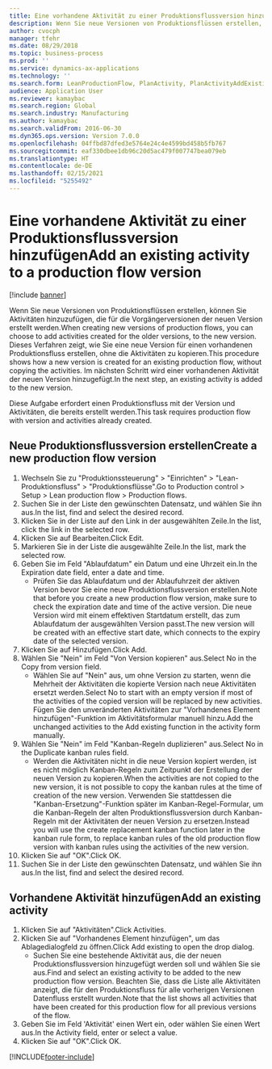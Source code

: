 ```yaml
---
title: Eine vorhandene Aktivität zu einer Produktionsflussversion hinzufügen
description: Wenn Sie neue Versionen von Produktionsflüssen erstellen, können Sie Aktivitäten hinzuzufügen, die für die Vorgängerversionen der neuen Version erstellt werden.
author: cvocph
manager: tfehr
ms.date: 08/29/2018
ms.topic: business-process
ms.prod: ''
ms.service: dynamics-ax-applications
ms.technology: ''
ms.search.form: LeanProductionFlow, PlanActivity, PlanActivityAddExisting, PlanActivityAddExistingLookup
audience: Application User
ms.reviewer: kamaybac
ms.search.region: Global
ms.search.industry: Manufacturing
ms.author: kamaybac
ms.search.validFrom: 2016-06-30
ms.dyn365.ops.version: Version 7.0.0
ms.openlocfilehash: 04ffbd87dfed3e5764e24c4e4599bd458b5fb767
ms.sourcegitcommit: eaf330dbee1db96c20d5ac479f007747bea079eb
ms.translationtype: HT
ms.contentlocale: de-DE
ms.lasthandoff: 02/15/2021
ms.locfileid: "5255492"
---
```

# <a name="add-an-existing-activity-to-a-production-flow-version"></a><span data-ttu-id="f95ea-103">Eine vorhandene Aktivität zu einer Produktionsflussversion hinzufügen</span><span class="sxs-lookup"><span data-stu-id="f95ea-103">Add an existing activity to a production flow version</span></span>

[!include [banner](../../includes/banner.md)]

<span data-ttu-id="f95ea-104">Wenn Sie neue Versionen von Produktionsflüssen erstellen, können Sie Aktivitäten hinzuzufügen, die für die Vorgängerversionen der neuen Version erstellt werden.</span><span class="sxs-lookup"><span data-stu-id="f95ea-104">When creating new versions of production flows, you can choose to add activities created for the older versions, to the new version.</span></span> <span data-ttu-id="f95ea-105">Dieses Verfahren zeigt, wie Sie eine neue Version für einen vorhandenen Produktionsfluss erstellen, ohne die Aktivitäten zu kopieren.</span><span class="sxs-lookup"><span data-stu-id="f95ea-105">This procedure shows how a new version is created for an existing production flow, without copying the activities.</span></span> <span data-ttu-id="f95ea-106">Im nächsten Schritt wird einer vorhandenen Aktivität der neuen Version hinzugefügt.</span><span class="sxs-lookup"><span data-stu-id="f95ea-106">In the next step, an existing activity is added to the new version.</span></span> 

<span data-ttu-id="f95ea-107">Diese Aufgabe erfordert einen Produktionsfluss mit der Version und Aktivitäten, die bereits erstellt werden.</span><span class="sxs-lookup"><span data-stu-id="f95ea-107">This task requires production flow with version and activities already created.</span></span>


## <a name="create-a-new-production-flow-version"></a><span data-ttu-id="f95ea-108">Neue Produktionsflussversion erstellen</span><span class="sxs-lookup"><span data-stu-id="f95ea-108">Create a new production flow version</span></span>
1. <span data-ttu-id="f95ea-109">Wechseln Sie zu "Produktionssteuerung" > "Einrichten" > "Lean-Produktionsfluss" > "Produktionsflüsse".</span><span class="sxs-lookup"><span data-stu-id="f95ea-109">Go to Production control > Setup > Lean production flow > Production flows.</span></span>
2. <span data-ttu-id="f95ea-110">Suchen Sie in der Liste den gewünschten Datensatz, und wählen Sie ihn aus.</span><span class="sxs-lookup"><span data-stu-id="f95ea-110">In the list, find and select the desired record.</span></span>
3. <span data-ttu-id="f95ea-111">Klicken Sie in der Liste auf den Link in der ausgewählten Zeile.</span><span class="sxs-lookup"><span data-stu-id="f95ea-111">In the list, click the link in the selected row.</span></span>
4. <span data-ttu-id="f95ea-112">Klicken Sie auf Bearbeiten.</span><span class="sxs-lookup"><span data-stu-id="f95ea-112">Click Edit.</span></span>
5. <span data-ttu-id="f95ea-113">Markieren Sie in der Liste die ausgewählte Zeile.</span><span class="sxs-lookup"><span data-stu-id="f95ea-113">In the list, mark the selected row.</span></span>
6. <span data-ttu-id="f95ea-114">Geben Sie im Feld "Ablaufdatum" ein Datum und eine Uhrzeit ein.</span><span class="sxs-lookup"><span data-stu-id="f95ea-114">In the Expiration date field, enter a date and time.</span></span>
    * <span data-ttu-id="f95ea-115">Prüfen Sie das Ablaufdatum und der Ablaufuhrzeit der aktiven Version bevor Sie eine neue Produktionsflussversion erstellen.</span><span class="sxs-lookup"><span data-stu-id="f95ea-115">Note that before you create a new production flow version, make sure to check the expiration date and time of the active version.</span></span> <span data-ttu-id="f95ea-116">Die neue Version wird mit einem effektiven Startdatum erstellt, das zum Ablaufdatum der ausgewählten Version passt.</span><span class="sxs-lookup"><span data-stu-id="f95ea-116">The new version will be created with an effective start date, which connects to the expiry date of the selected version.</span></span>  
7. <span data-ttu-id="f95ea-117">Klicken Sie auf Hinzufügen.</span><span class="sxs-lookup"><span data-stu-id="f95ea-117">Click Add.</span></span>
8. <span data-ttu-id="f95ea-118">Wählen Sie "Nein" im Feld "Von Version kopieren" aus.</span><span class="sxs-lookup"><span data-stu-id="f95ea-118">Select No in the Copy from version field.</span></span>
    * <span data-ttu-id="f95ea-119">Wählen Sie auf "Nein" aus, um ohne Version zu starten, wenn die Mehrheit der Aktivitäten die kopierte Version nach neue Aktivitäten ersetzt werden.</span><span class="sxs-lookup"><span data-stu-id="f95ea-119">Select No to start with an empty version if most of the activities of the copied version will be replaced by new activities.</span></span> <span data-ttu-id="f95ea-120">Fügen Sie den unveränderten Aktivitäten zur "Vorhandenes Element hinzufügen"-Funktion im Aktivitätsformular manuell hinzu.</span><span class="sxs-lookup"><span data-stu-id="f95ea-120">Add the unchanged activities to the Add existing function in the activity form manually.</span></span>  
9. <span data-ttu-id="f95ea-121">Wählen Sie "Nein" im Feld "Kanban-Regeln duplizieren" aus.</span><span class="sxs-lookup"><span data-stu-id="f95ea-121">Select No in the Duplicate kanban rules field.</span></span>
    * <span data-ttu-id="f95ea-122">Werden die Aktivitäten nicht in die neue Version kopiert werden, ist es nicht möglich Kanban-Regeln zum Zeitpunkt der Erstellung der neuen Version zu kopieren.</span><span class="sxs-lookup"><span data-stu-id="f95ea-122">When the activities are not copied to the new version, it is not possible to copy the kanban rules at the time of creation of the new version.</span></span>   <span data-ttu-id="f95ea-123">Verwenden Sie stattdessen die "Kanban-Ersetzung"-Funktion später im Kanban-Regel-Formular, um die Kanban-Regeln der alten Produktionsflussversion durch Kanban-Regeln mit der Aktivitäten der neuen Version zu ersetzen.</span><span class="sxs-lookup"><span data-stu-id="f95ea-123">Instead you will use the create replacement kanban function later in the kanban rule form, to replace kanban rules of the old production flow version with kanban rules using the activities of the new version.</span></span>  
10. <span data-ttu-id="f95ea-124">Klicken Sie auf "OK".</span><span class="sxs-lookup"><span data-stu-id="f95ea-124">Click OK.</span></span>
11. <span data-ttu-id="f95ea-125">Suchen Sie in der Liste den gewünschten Datensatz, und wählen Sie ihn aus.</span><span class="sxs-lookup"><span data-stu-id="f95ea-125">In the list, find and select the desired record.</span></span>

## <a name="add-an-existing-activity"></a><span data-ttu-id="f95ea-126">Vorhandene Aktivität hinzufügen</span><span class="sxs-lookup"><span data-stu-id="f95ea-126">Add an existing activity</span></span>
1. <span data-ttu-id="f95ea-127">Klicken Sie auf "Aktivitäten".</span><span class="sxs-lookup"><span data-stu-id="f95ea-127">Click Activities.</span></span>
2. <span data-ttu-id="f95ea-128">Klicken Sie auf "Vorhandenes Element hinzufügen", um das Ablagedialogfeld zu öffnen.</span><span class="sxs-lookup"><span data-stu-id="f95ea-128">Click Add existing to open the drop dialog.</span></span>
    * <span data-ttu-id="f95ea-129">Suchen Sie eine bestehende Aktivität aus, die der neuen Produktionsflussversion hinzugefügt werden soll und wählen Sie sie aus.</span><span class="sxs-lookup"><span data-stu-id="f95ea-129">Find and select an existing activity to be added to the new production flow version.</span></span>  <span data-ttu-id="f95ea-130">Beachten Sie, dass die Liste alle Aktivitäten anzeigt, die für den Produktionsfluss für alle vorherigen Versionen Datenfluss erstellt wurden.</span><span class="sxs-lookup"><span data-stu-id="f95ea-130">Note that the list shows all activities that have been created for this production flow for all previous versions of the flow.</span></span>  
3. <span data-ttu-id="f95ea-131">Geben Sie im Feld 'Aktivität' einen Wert ein, oder wählen Sie einen Wert aus.</span><span class="sxs-lookup"><span data-stu-id="f95ea-131">In the Activity field, enter or select a value.</span></span>
4. <span data-ttu-id="f95ea-132">Klicken Sie auf "OK".</span><span class="sxs-lookup"><span data-stu-id="f95ea-132">Click OK.</span></span>



[!INCLUDE[footer-include](../../../includes/footer-banner.md)]
